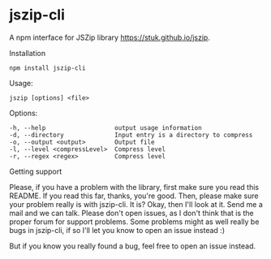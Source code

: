 # jszip-cli

A npm interface for JSZip library https://stuk.github.io/jszip.

Installation

```
npm install jszip-cli
```

Usage:
```
jszip [options] <file>
```
Options:

```
-h, --help                   output usage information
-d, --directory              Input entry is a directory to compress
-o, --output <output>        Output file
-l, --level <compressLevel>  Compress level
-r, --regex <regex>          Compress level
```

Getting support

Please, if you have a problem with the library, first make sure you read this README. If you read this far, thanks, you're good. Then, please make sure your problem really is with jszip-cli. It is? Okay, then I'll look at it. Send me a mail and we can talk. Please don't open issues, as I don't think that is the proper forum for support problems. Some problems might as well really be bugs in jszip-cli, if so I'll let you know to open an issue instead :)

But if you know you really found a bug, feel free to open an issue instead.